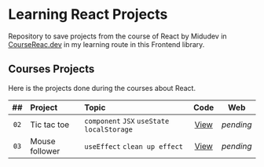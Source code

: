 # Learning React Projects

Repository to save projects from the course of React by Midudev in [CourseReac.dev](https://cursoreact.dev) in my learning route in this Frontend library.

## Courses Projects

Here is the projects done during the courses about React.

|  ##  | Project        | Topic                                       |                    Code                     |    Web    |
| :--: | :------------- | :------------------------------------------ | :-----------------------------------------: | :-------: |
| `02` | Tic tac toe    | `component` `JSX` `useState` `localStorage` |  [View](courses-projects/02-tic-tac-toe/)   | _pending_ |
| `03` | Mouse follower | `useEffect` `clean up effect`               | [View](courses-projects/03-mouse-follower/) | _pending_ |
